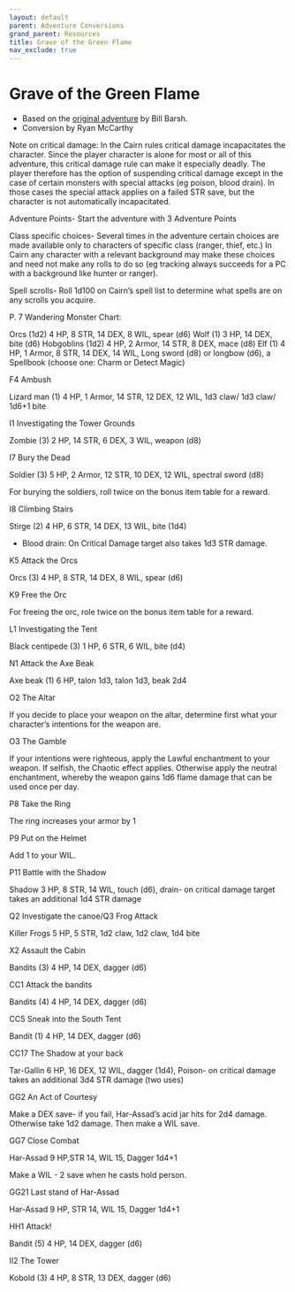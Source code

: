 ```yaml
---
layout: default
parent: Adventure Conversions
grand_parent: Resources
title: Grave of the Green Flame
nav_exclude: true
---
```


# Grave of the Green Flame
- Based on the [original adventure](https://www.drivethrurpg.com/product/315851/BX6-Grave-of-the-Green-Flame-BX-RPG) by Bill Barsh.
- Conversion by Ryan McCarthy

Note on critical damage: In the Cairn rules critical damage incapacitates the character. Since the player character is alone for most or all of this adventure, this critical damage rule can make it especially deadly. The player therefore has the option of suspending critical damage except in the case of certain monsters with special attacks (eg poison, blood drain). In those cases the special attack applies on a failed STR save, but the character is not automatically incapacitated.

Adventure Points- Start the adventure with 3 Adventure Points

Class specific choices- Several times in the adventure certain choices are made available only to characters of specific class (ranger, thief, etc.) In Cairn any character with a relevant background may make these choices and need not make any rolls to do so (eg tracking always succeeds for a PC with a background like hunter or ranger).

Spell scrolls- Roll 1d100 on Cairn’s spell list to determine what spells are on any scrolls you acquire.

P. 7 Wandering Monster Chart:

Orcs (1d2) 4 HP, 8 STR, 14 DEX, 8 WIL, spear (d6)
Wolf (1) 3 HP, 14 DEX, bite (d6)
Hobgoblins (1d2) 4 HP, 2 Armor, 14 STR, 8 DEX, mace (d8)
Elf (1) 4 HP, 1 Armor, 8 STR, 14 DEX, 14 WIL, Long sword (d8) or longbow (d6), a Spellbook (choose one: Charm or Detect Magic)

F4 Ambush

Lizard man (1) 4 HP, 1 Armor, 14 STR, 12 DEX, 12 WIL, 1d3 claw/ 1d3 claw/ 1d6+1 bite

I1 Investigating the Tower Grounds

Zombie (3) 2 HP, 14 STR, 6 DEX, 3 WIL, weapon (d8)

I7 Bury the Dead

Soldier (3) 5 HP, 2 Armor, 12 STR, 10 DEX, 12 WIL, spectral sword (d8)

For burying the soldiers, roll twice on the bonus item table for a reward.

I8 Climbing Stairs

Stirge (2) 4 HP, 6 STR, 14 DEX, 13 WIL, bite (1d4)
- Blood drain: On Critical Damage target also takes 1d3 STR damage.

K5 Attack the Orcs

Orcs (3) 4 HP, 8 STR, 14 DEX, 8 WIL, spear (d6)

K9 Free the Orc

 For freeing the orc, role twice on the bonus item table for a reward.

L1 Investigating the Tent

Black centipede (3) 1 HP, 6 STR, 6 WIL, bite (d4)

N1 Attack the Axe Beak

Axe beak (1) 6 HP, talon 1d3, talon 1d3, beak 2d4

O2 The Altar

If you decide to place your weapon on the altar, determine first what your character’s intentions for the weapon are.

O3 The Gamble

If your intentions were righteous, apply the Lawful enchantment to your weapon. If selfish, the Chaotic effect applies. Otherwise apply the neutral enchantment, whereby the weapon gains 1d6 flame damage that can be used once per day.

P8 Take the Ring

The ring increases your armor by 1

P9 Put on the Helmet

Add 1 to your WIL.

P11 Battle with the Shadow

Shadow 3 HP, 8 STR, 14 WIL, touch (d6), drain- on critical damage target takes an additional 1d4 STR damage

Q2 Investigate the canoe/Q3 Frog Attack

Killer Frogs 5 HP, 5 STR, 1d2 claw, 1d2 claw, 1d4 bite

X2 Assault the Cabin

Bandits (3) 4 HP, 14 DEX, dagger (d6)

CC1 Attack the bandits

Bandits (4) 4 HP, 14 DEX, dagger (d6)

CC5 Sneak into the South Tent

Bandit (1) 4 HP, 14 DEX, dagger (d6)

CC17 The Shadow at your back

Tar-Gallin 6 HP, 16 DEX, 12 WIL, dagger (1d4), Poison- on critical damage takes an additional 3d4 STR damage (two uses)

GG2 An Act of Courtesy

Make a DEX save- if you fail, Har-Assad’s acid jar hits for 2d4 damage. Otherwise take 1d2 damage. Then make a WIL save.

GG7 Close Combat

Har-Assad 9 HP,STR 14, WIL 15, Dagger 1d4+1

Make a WIL - 2 save when he casts hold person.

GG21 Last stand of Har-Assad

Har-Assad 9 HP, STR 14, WIL 15, Dagger 1d4+1

HH1 Attack!

Bandit (5) 4 HP, 14 DEX, dagger (d6)

II2 The Tower

Kobold (3) 4 HP, 8 STR, 13 DEX, dagger (d6)
